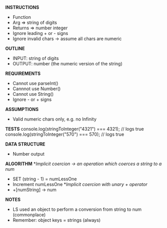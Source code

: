 **INSTRUCTIONS**
- Function
- Arg => string of digits
- Returns => number integer
- Ignore leading + or - signs 
- Ignore invalid chars -> assume all chars are numeric

**OUTLINE**
- INPUT: string of digits
- OUTPUT: number (the numeric version of the string)

**REQUIREMENTS**
- Cannot use parseInt()
- Cannnot use Number()
- Cannot use String()
- Ignore - or + signs

**ASSUMPTIONS**
- Valid numeric chars only, e.g. no Infinity

**TESTS**
console.log(stringToInteger("4321") === 4321); // logs true
console.log(stringToInteger("570") === 570); // logs true

**DATA STRUCTURE**
- Number output

**ALGORITHM**
**Implicit coercion -> an operation which coerces a string to a num*
- SET (string - 1) = numLessOne
- Increment numLessOne
**Implicit coercion with unary + operator*
- +[numString] -> num

**NOTES**
- LS used an object to perform a conversion from string to num (commonplace)
- Remember: object keys = strings (always)